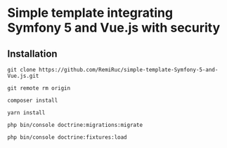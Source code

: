 # Simple template integrating Symfony 5 and Vue.js with security
## Installation
```
git clone https://github.com/RemiRuc/simple-template-Symfony-5-and-Vue.js.git

git remote rm origin

composer install

yarn install

php bin/console doctrine:migrations:migrate

php bin/console doctrine:fixtures:load
